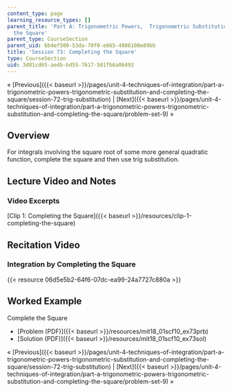 ```yaml
---
content_type: page
learning_resource_types: []
parent_title: 'Part A: Trigonometric Powers,  Trigonometric Substitution and Completing
  the Square'
parent_type: CourseSection
parent_uid: 6b4ef500-53da-70f0-e865-4886100e09bb
title: 'Session 73: Completing the Square'
type: CourseSection
uid: 3d81cd65-aedb-bd55-7617-501fb6a0b493
---
```


« [Previous]({{< baseurl >}}/pages/unit-4-techniques-of-integration/part-a-trigonometric-powers-trigonometric-substitution-and-completing-the-square/session-72-trig-substitution) | [Next]({{< baseurl >}}/pages/unit-4-techniques-of-integration/part-a-trigonometric-powers-trigonometric-substitution-and-completing-the-square/problem-set-9) »

Overview
--------

For integrals involving the square root of some more general quadratic function, complete the square and then use trig substitution.

Lecture Video and Notes
-----------------------

### Video Excerpts

[Clip 1: Completing the Square]({{< baseurl >}}/resources/clip-1-completing-the-square)

Recitation Video
----------------

### Integration by Completing the Square

{{< resource 06d5e5b2-64f6-07dc-ea99-24a7727c880a >}}

Worked Example
--------------

Complete the Square

*   [Problem (PDF)]({{< baseurl >}}/resources/mit18_01scf10_ex73prb)
*   [Solution (PDF)]({{< baseurl >}}/resources/mit18_01scf10_ex73sol)

« [Previous]({{< baseurl >}}/pages/unit-4-techniques-of-integration/part-a-trigonometric-powers-trigonometric-substitution-and-completing-the-square/session-72-trig-substitution) | [Next]({{< baseurl >}}/pages/unit-4-techniques-of-integration/part-a-trigonometric-powers-trigonometric-substitution-and-completing-the-square/problem-set-9) »